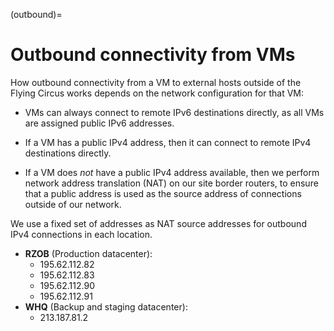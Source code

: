 (outbound)=

# Outbound connectivity from VMs

How outbound connectivity from a VM to external hosts outside of the
Flying Circus works depends on the network configuration for that VM:

- VMs can always connect to remote IPv6 destinations directly, as all
  VMs are assigned public IPv6 addresses.

- If a VM has a public IPv4 address, then it can connect to remote
  IPv4 destinations directly.

- If a VM does *not* have a public IPv4 address available, then we
  perform network address translation (NAT) on our site border
  routers, to ensure that a public address is used as the source
  address of connections outside of our network.

We use a fixed set of addresses as NAT source addresses for outbound
IPv4 connections in each location.

- **RZOB** (Production datacenter):
  - 195.62.112.82
  - 195.62.112.83
  - 195.62.112.90
  - 195.62.112.91
- **WHQ** (Backup and staging datacenter):
  - 213.187.81.2
